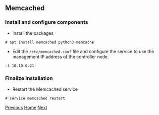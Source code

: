 ## Memcached

### Install and configure components
- Install the packages

```
# apt install memcached python3-memcache
```

- Edit the ```/etc/memcached.conf``` file and configure the service to use the management IP address of the controller node.
```bash
-l 10.10.0.21
```

### Finalize installation
- Restart the Memcached service
```
# service memcached restart
```

[Previous](rabbitmq.md#message-queue)
[Home](../README.md#environment-setup)
[Next](etcd.md#etcd)